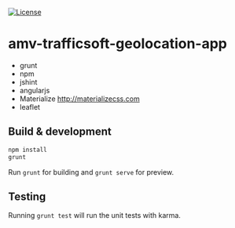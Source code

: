 [![License](https://img.shields.io/github/license/amvnetworks/amv-trafficsoft-geolocation-app.svg?maxAge=2592000)](https://github.com/amvnetworks/amv-trafficsoft-geolocation-app/blob/master/LICENSE)

# amv-trafficsoft-geolocation-app

- grunt
- npm
- jshint
- angularjs
- Materialize http://materializecss.com
- leaflet

## Build & development
```bash
npm install
grunt
```

Run `grunt` for building and `grunt serve` for preview.

## Testing

Running `grunt test` will run the unit tests with karma.

